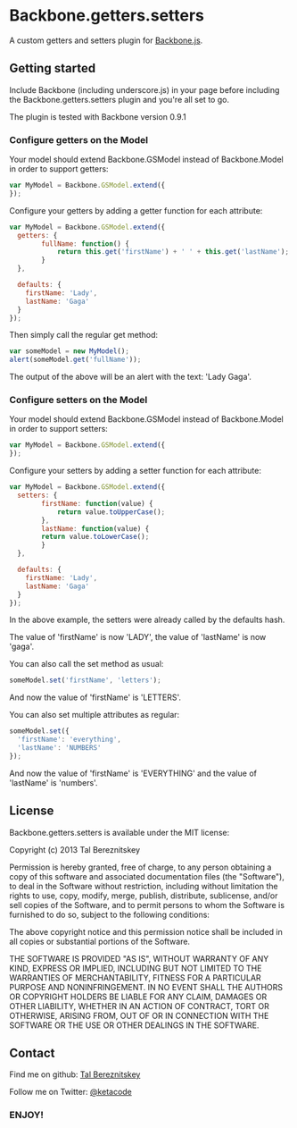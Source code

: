 # Backbone.getters.setters

A custom getters and setters plugin for [Backbone.js](http://documentcloud.github.com/backbone).

## Getting started

Include Backbone (including underscore.js) in your page before including the Backbone.getters.setters plugin and you're all set to go.

The plugin is tested with Backbone version 0.9.1

### Configure getters on the Model

Your model should extend Backbone.GSModel instead of Backbone.Model in order to support getters:

```js
var MyModel = Backbone.GSModel.extend({
});
```

Configure your getters by adding a getter function for each attribute:

```js
var MyModel = Backbone.GSModel.extend({
  getters: {
  		fullName: function() {
		    return this.get('firstName') + ' ' + this.get('lastName');
	    }
  },

  defaults: {
    firstName: 'Lady',
    lastName: 'Gaga'
  }
});
```

Then simply call the regular get method:

```js
var someModel = new MyModel();
alert(someModel.get('fullName'));
```

The output of the above will be an alert with the text: 'Lady Gaga'.

### Configure setters on the Model

Your model should extend Backbone.GSModel instead of Backbone.Model in order to support setters:

```js
var MyModel = Backbone.GSModel.extend({
});
```

Configure your setters by adding a setter function for each attribute:

```js
var MyModel = Backbone.GSModel.extend({
  setters: {
    	firstName: function(value) {
		    return value.toUpperCase();
	    },
        lastName: function(value) {
  	    return value.toLowerCase();
	    }
  },

  defaults: {
    firstName: 'Lady',
    lastName: 'Gaga'
  }
});
```

In the above example, the setters were already called by the defaults hash.

The value of 'firstName' is now 'LADY', the value of 'lastName' is now 'gaga'.

You can also call the set method as usual:

```js
someModel.set('firstName', 'letters');
```

And now the value of 'firstName' is 'LETTERS'.

You can also set multiple attributes as regular:

```js
someModel.set({
  'firstName': 'everything',
  'lastName': 'NUMBERS'
});
```

And now the value of 'firstName' is 'EVERYTHING' and the value of 'lastName' is 'numbers'.

## License

Backbone.getters.setters is available under the MIT license:

Copyright (c) 2013 Tal Bereznitskey

Permission is hereby granted, free of charge, to any person obtaining a copy
of this software and associated documentation files (the "Software"), to deal
in the Software without restriction, including without limitation the rights
to use, copy, modify, merge, publish, distribute, sublicense, and/or sell
copies of the Software, and to permit persons to whom the Software is
furnished to do so, subject to the following conditions:

The above copyright notice and this permission notice shall be included in
all copies or substantial portions of the Software.

THE SOFTWARE IS PROVIDED "AS IS", WITHOUT WARRANTY OF ANY KIND, EXPRESS OR
IMPLIED, INCLUDING BUT NOT LIMITED TO THE WARRANTIES OF MERCHANTABILITY,
FITNESS FOR A PARTICULAR PURPOSE AND NONINFRINGEMENT. IN NO EVENT SHALL THE
AUTHORS OR COPYRIGHT HOLDERS BE LIABLE FOR ANY CLAIM, DAMAGES OR OTHER
LIABILITY, WHETHER IN AN ACTION OF CONTRACT, TORT OR OTHERWISE, ARISING FROM,
OUT OF OR IN CONNECTION WITH THE SOFTWARE OR THE USE OR OTHER DEALINGS IN
THE SOFTWARE.

## Contact

Find me on github: [Tal Bereznitskey](http://github.com/berzniz)

Follow me on Twitter: [@ketacode](https://twitter.com/ketacode)

### ENJOY!